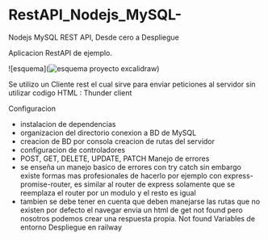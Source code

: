 # RestAPI_Nodejs_MySQL-
Nodejs MySQL REST API, Desde cero a Despliegue

Aplicacion RestAPI de ejemplo.

![esquema](![esquema proyecto excalidraw](https://user-images.githubusercontent.com/64224078/192518569-46a7d9da-1e40-43fa-b5d5-57bc1b91b89b.png))



Se utilizo un Cliente rest el cual sirve para enviar peticiones al servidor sin utilizar codigo HTML :
Thunder client

Configuracion
  - instalacion de dependencias 
  - organizacion del directorio
conexion a BD de MySQL
  - creacion de BD por consola
creacion de rutas del servidor
 - configuracion de controladores
 - POST, GET, DELETE, UPDATE, PATCH
Manejo de errores
 - se enseña un manejo basico de errores con try catch sin embargo existe formas mas profesionales de hacerlo por ejemplo con express-promise-router,
 es similar al router de express solamente que se reemplaza el router por un modulo y el resto es igual
- tambien se debe tener en cuenta que deben manejarse las rutas que no existen por defecto el navegar envia un html de get not found 
pero nosotros podemos crear una respuesta propia. 
Not found
Variables de entorno
Despliegue en railway
